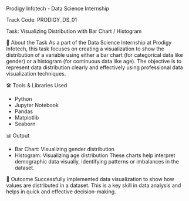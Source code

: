 Prodigy Infotech - Data Science Internship

Track Code: PRODIGY_DS_01

Task: Visualizing Distribution with Bar Chart / Histogram

📌 About the Task
As a part of the Data Science Internship at Prodigy Infotech, this task focuses on creating a visualization to show the distribution of a variable using either a bar chart (for categorical data like gender) or a histogram (for continuous data like age).
The objective is to represent data distribution clearly and effectively using professional data visualization techniques.

🛠 Tools & Libraries Used
* Python
* Jupyter Notebook
* Pandas
* Matplotlib
* Seaborn

📊 Output
* Bar Chart: Visualizing gender distribution
* Histogram: Visualizing age distribution
These charts help interpret demographic data visually, identifying patterns or imbalances in the dataset.

🎯 Outcome
Successfully implemented data visualization to show how values are distributed in a dataset. This is a key skill in data analysis and helps in quick and effective decision-making.
